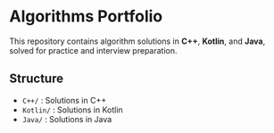 # Algorithms Portfolio

This repository contains algorithm solutions in **C++**, **Kotlin**, and **Java**, solved for practice and interview preparation.

## Structure

- `C++/` : Solutions in C++
- `Kotlin/` : Solutions in Kotlin
- `Java/` : Solutions in Java
